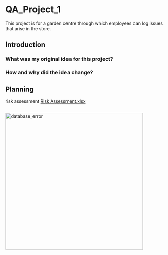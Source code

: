 # QA_Project_1
This project is for a garden centre through which employees can log issues that arise in the store. 

## Introduction
### What was my original idea for this project?

### How and why did the idea change?

## Planning
risk assessment 
[Risk Assessment.xlsx](https://github.com/LisaJP4/QA_Project_1/files/6722540/Risk.Assessment.xlsx)

## 

<img width="433" alt="database_error" src="https://user-images.githubusercontent.com/84873140/123563675-f08cb780-d7ad-11eb-927d-41a693ddad18.png">
